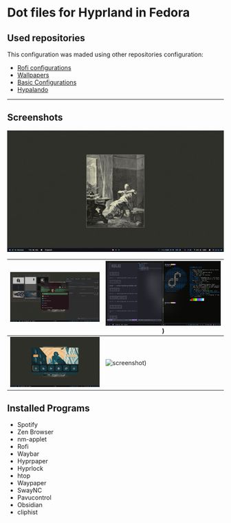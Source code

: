 # Dot files for Hyprland in Fedora

## Used repositories

This configuration was maded using other repositories configuration:

- [Rofi configurations](https://github.com/adi1090x/rofi)
- [Wallpapers](https://github.com/dharmx/walls)
- [Basic Configurations](https://github.com/Abhra00/HyprWal)
- [Hypalando](https://github.com/MizxGaming/Hypalando)

--- 

## Screenshots
![screenshot](prints/wallpaper.png)

| ![screenshot](prints/rofi.png) | ![screenshot](prints/windows.png)) |
|---|---|
| ![screenshot](prints/rofisystem.png) | ![screenshot](prints/notification.png)) |


## Installed Programs
- Spotify
- Zen Browser
- nm-applet
- Rofi
- Waybar
- Hyprpaper
- Hyprlock
- htop
- Waypaper
- SwayNC
- Pavucontrol
- Obsidian
- cliphist
